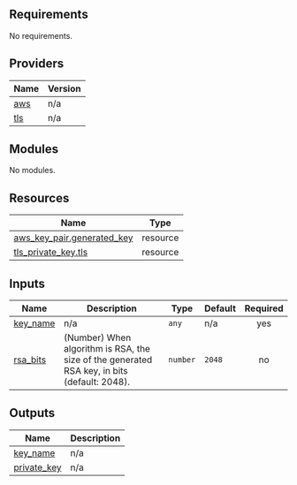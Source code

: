 ## Requirements

No requirements.

## Providers

| Name | Version |
|------|---------|
| <a name="provider_aws"></a> [aws](#provider\_aws) | n/a |
| <a name="provider_tls"></a> [tls](#provider\_tls) | n/a |

## Modules

No modules.

## Resources

| Name | Type |
|------|------|
| [aws_key_pair.generated_key](https://registry.terraform.io/providers/hashicorp/aws/latest/docs/resources/key_pair) | resource |
| [tls_private_key.tls](https://registry.terraform.io/providers/hashicorp/tls/latest/docs/resources/private_key) | resource |

## Inputs

| Name | Description | Type | Default | Required |
|------|-------------|------|---------|:--------:|
| <a name="input_key_name"></a> [key\_name](#input\_key\_name) | n/a | `any` | n/a | yes |
| <a name="input_rsa_bits"></a> [rsa\_bits](#input\_rsa\_bits) | (Number) When algorithm is RSA, the size of the generated RSA key, in bits (default: 2048). | `number` | `2048` | no |

## Outputs

| Name | Description |
|------|-------------|
| <a name="output_key_name"></a> [key\_name](#output\_key\_name) | n/a |
| <a name="output_private_key"></a> [private\_key](#output\_private\_key) | n/a |
